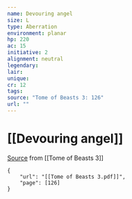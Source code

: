 ```yaml
---
name: Devouring angel
size: L
type: Aberration
environment: planar
hp: 220
ac: 15
initiative: 2
alignment: neutral
legendary: 
lair: 
unique: 
cr: 12
tags: 
source: "Tome of Beasts 3: 126"
url: ""
---
```

# [[Devouring angel]]

[Source](zotero://open-pdf/library/items/BLGR9HVR?page=126) from [[Tome of Beasts 3]]

```pdf
{
	"url": "[[Tome of Beasts 3.pdf]]",
	"page": [126]
}
```


